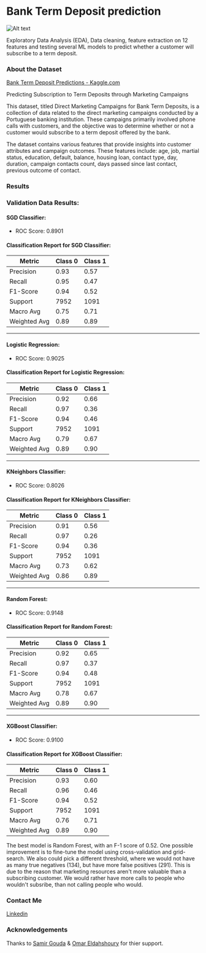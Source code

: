 <h1>Bank Term Deposit prediction</h1>

![Alt text](img3.png)

Exploratory Data Analysis (EDA), Data cleaning, feature extraction on 12 features and testing several ML models to predict whether a customer will subscribe to a term deposit. 
  
 <h3>About the Dataset</h3>

 [Bank Term Deposit Predictions - Kaggle.com](https://www.kaggle.com/datasets/thedevastator/bank-term-deposit-predictions)

 Predicting Subscription to Term Deposits through Marketing Campaigns

This dataset, titled Direct Marketing Campaigns for Bank Term Deposits, is a collection of data related to the direct marketing campaigns conducted by a Portuguese banking institution. These campaigns primarily involved phone calls with customers, and the objective was to determine whether or not a customer would subscribe to a term deposit offered by the bank.

The dataset contains various features that provide insights into customer attributes and campaign outcomes. These features include: age, job, martial status, education, default, balance, housing loan, contact type, day, duration, campaign contacts count, days passed since last contact, previous outcome of contact.

### Results

### Validation Data Results:

#### SGD Classifier:
- ROC Score: 0.8901

#### Classification Report for SGD Classifier:

| Metric    | Class 0 | Class 1 |
|-----------|---------|---------|
| Precision | 0.93    | 0.57    |
| Recall    | 0.95    | 0.47    |
| F1-Score  | 0.94    | 0.52    |
| Support   | 7952    | 1091    |
| Macro Avg | 0.75 | 0.71 | 0.73 |
| Weighted Avg | 0.89 | 0.89 | 0.89 |
---

#### Logistic Regression:
- ROC Score: 0.9025

#### Classification Report for Logistic Regression:

| Metric    | Class 0 | Class 1 |
|-----------|---------|---------|
| Precision | 0.92    | 0.66    |
| Recall    | 0.97    | 0.36    |
| F1-Score  | 0.94    | 0.46    |
| Support   | 7952    | 1091    |
| Macro Avg | 0.79 | 0.67 | 0.70 |
| Weighted Avg | 0.89 | 0.90 | 0.89 |
---

#### KNeighbors Classifier:
- ROC Score: 0.8026

#### Classification Report for KNeighbors Classifier:

| Metric    | Class 0 | Class 1 |
|-----------|---------|---------|
| Precision | 0.91    | 0.56    |
| Recall    | 0.97    | 0.26    |
| F1-Score  | 0.94    | 0.36    |
| Support   | 7952    | 1091    |
| Macro Avg | 0.73 | 0.62 | 0.65 |
| Weighted Avg | 0.86 | 0.89 | 0.87 |
---

#### Random Forest:
- ROC Score: 0.9148

#### Classification Report for Random Forest:

| Metric    | Class 0 | Class 1 |
|-----------|---------|---------|
| Precision | 0.92    | 0.65    |
| Recall    | 0.97    | 0.37    |
| F1-Score  | 0.94    | 0.48    |
| Support   | 7952    | 1091    |
| Macro Avg | 0.78 | 0.67 | 0.71 |
| Weighted Avg | 0.89 | 0.90 | 0.89 |
---

#### XGBoost Classifier:
- ROC Score: 0.9100

#### Classification Report for XGBoost Classifier:

| Metric    | Class 0 | Class 1 |
|-----------|---------|---------|
| Precision | 0.93    | 0.60    |
| Recall    | 0.96    | 0.46    |
| F1-Score  | 0.94    | 0.52    |
| Support   | 7952    | 1091    |
| Macro Avg | 0.76 | 0.71 | 0.73 |
| Weighted Avg | 0.89 | 0.90 | 0.89 |


The best model is Random Forest, with an F-1 score of 0.52. One possible improvement is to fine-tune the model using cross-validation and grid-search.
We also could pick a different threshold, where we would not have as many true negatives (134), but have more false positives (291). This is due to the reason that marketing resources aren't more valuable than a subscribing customer. We would rather have more calls to people who wouldn't subsribe, than not calling people who would.

### Contact Me

[Linkedin](https://www.linkedin.com/in/dahshory/)

### Acknowledgements

Thanks to [Samir Gouda](github.com/SamirGouda) & [Omar Eldahshoury](github.com/omareldahshoury) for thier support.

